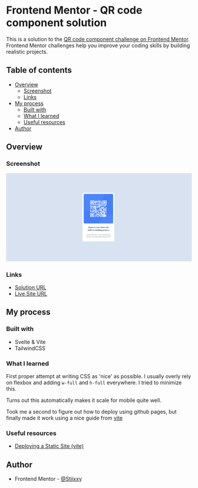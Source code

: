# Frontend Mentor - QR code component solution

This is a solution to the [QR code component challenge on Frontend Mentor](https://www.frontendmentor.io/challenges/qr-code-component-iux_sIO_H). Frontend Mentor challenges help you improve your coding skills by building realistic projects.

## Table of contents

- [Overview](#overview)
  - [Screenshot](#screenshot)
  - [Links](#links)
- [My process](#my-process)
  - [Built with](#built-with)
  - [What I learned](#what-i-learned)
  - [Useful resources](#useful-resources)
- [Author](#author)

## Overview

### Screenshot

![](./images/Screenshot_1.png)

### Links

- [Solution URL](https://github.com/Stiixxy/fm-qr-code)
- [Live Site URL](https://stiixxy.github.io/fm-qr-code/)

## My process

### Built with

- Svelte & Vite
- TailwindCSS

### What I learned

First proper attempt at writing CSS as 'nice' as possible. I usually overly rely on flexbox and adding `w-full` and `h-full` everywhere. I tried to minimize this.

Turns out this automatically makes it scale for mobile quite well.

Took me a second to figure out how to deploy using github pages, but finally made it work using a nice guide from [vite](https://vitejs.dev/guide/static-deploy.html)

### Useful resources

- [Deploying a Static Site (vite)](https://vitejs.dev/guide/static-deploy.html)

## Author

- Frontend Mentor - [@Stiixxy](https://www.frontendmentor.io/profile/Stiixxy)
